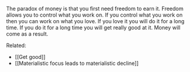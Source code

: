 The paradox of money is that you first need freedom to earn it. Freedom allows you to control what you work on. If you control what you work on then you can work on what you love. If you love it you will do it for a long time. If you do it for a long time you will get really good at it. Money will come as a result.


Related: 
- [[Get good]]
- [[Materialistic focus leads to materialistic decline]]